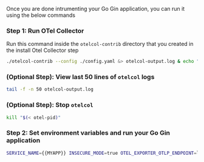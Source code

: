 Once you are done intrumenting your Go Gin application, you can run it using the below commands

### Step 1: Run OTel Collector
 Run this command inside the `otelcol-contrib` directory that you created in the install Otel Collector step

```bash
./otelcol-contrib --config ./config.yaml &> otelcol-output.log & echo "$!" > otel-pid
```
### (Optional Step): View last 50 lines of `otelcol` logs
```bash
tail -f -n 50 otelcol-output.log
```

### (Optional Step): Stop `otelcol`
```bash
kill "$(< otel-pid)"
```
### Step 2: Set environment variables and run your Go Gin application
```bash
SERVICE_NAME={{MYAPP}} INSECURE_MODE=true OTEL_EXPORTER_OTLP_ENDPOINT=localhost:4317 go run main.go
```